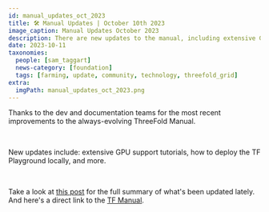 ```yaml
---
id: manual_updates_oct_2023
title: 🛠 Manual Updates | October 10th 2023
image_caption: Manual Updates October 2023
description: There are new updates to the manual, including extensive GPU support tutorials, how to deploy the TF Playground locally, and more.
date: 2023-10-11
taxonomies:
  people: [sam_taggart]
  news-category: [foundation]
  tags: [farming, update, community, technology, threefold_grid]
extra:
  imgPath: manual_updates_oct_2023.png
---
```


Thanks to the dev and documentation teams for the most recent improvements to the always-evolving ThreeFold Manual.

<br/>

New updates include: extensive GPU support tutorials, how to deploy the TF Playground locally, and more.

<br/>

Take a look at [this post](https://forum.threefold.io/t/manual-updates-october-2023/4095) for the full summary of what's been updated lately. And here's a direct link to the [TF Manual](https://manual.grid.tf/).